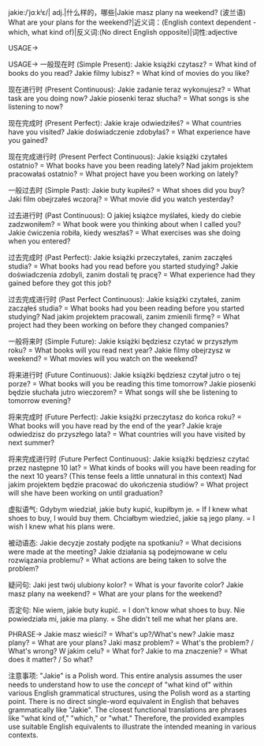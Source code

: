 jakie:/ˈjɑːkʲɛ/| adj.|什么样的，哪些|Jakie masz plany na weekend? (波兰语)  What are your plans for the weekend?|近义词：(English context dependent - which, what kind of)|反义词:(No direct English opposite)|词性:adjective

USAGE->

USAGE->
一般现在时 (Simple Present):
Jakie książki czytasz? = What kind of books do you read?
Jakie filmy lubisz? = What kind of movies do you like?

现在进行时 (Present Continuous):
Jakie zadanie teraz wykonujesz? = What task are you doing now?
Jakie piosenki teraz słucha? = What songs is she listening to now?

现在完成时 (Present Perfect):
Jakie kraje odwiedziłeś? = What countries have you visited?
Jakie doświadczenie zdobyłaś? = What experience have you gained?

现在完成进行时 (Present Perfect Continuous):
Jakie książki czytałeś ostatnio? = What books have you been reading lately?
Nad jakim projektem pracowałaś ostatnio?  = What project have you been working on lately?

一般过去时 (Simple Past):
Jakie buty kupiłeś? = What shoes did you buy?
Jaki film obejrzałeś wczoraj? = What movie did you watch yesterday?

过去进行时 (Past Continuous):
O jakiej książce myślałeś, kiedy do ciebie zadzwoniłem? = What book were you thinking about when I called you?
Jakie ćwiczenia robiła, kiedy weszłaś? = What exercises was she doing when you entered?

过去完成时 (Past Perfect):
Jakie książki przeczytałeś, zanim zacząłeś studia? = What books had you read before you started studying?
Jakie doświadczenia zdobyli, zanim dostali tę pracę? = What experience had they gained before they got this job?

过去完成进行时 (Past Perfect Continuous):
Jakie książki czytałeś, zanim zacząłeś studia? = What books had you been reading before you started studying?
Nad jakim projektem pracowali, zanim zmienili firmę? = What project had they been working on before they changed companies?


一般将来时 (Simple Future):
Jakie książki będziesz czytać w przyszłym roku? = What books will you read next year?
Jakie filmy obejrzysz w weekend? = What movies will you watch on the weekend?

将来进行时 (Future Continuous):
Jakie książki będziesz czytał jutro o tej porze? = What books will you be reading this time tomorrow?
Jakie piosenki będzie słuchała jutro wieczorem? = What songs will she be listening to tomorrow evening?

将来完成时 (Future Perfect):
Jakie książki przeczytasz do końca roku? = What books will you have read by the end of the year?
Jakie kraje odwiedzisz do przyszłego lata? = What countries will you have visited by next summer?

将来完成进行时 (Future Perfect Continuous):
Jakie książki będziesz czytać przez następne 10 lat? = What kinds of books will you have been reading for the next 10 years? (This tense feels a little unnatural in this context)
Nad jakim projektem będzie pracować do ukończenia studiów? = What project will she have been working on until graduation?


虚拟语气:
Gdybym wiedział, jakie buty kupić, kupiłbym je. = If I knew what shoes to buy, I would buy them.
Chciałbym wiedzieć, jakie są jego plany. = I wish I knew what his plans were.

被动语态:
Jakie decyzje zostały podjęte na spotkaniu? = What decisions were made at the meeting?
Jakie działania są podejmowane w celu rozwiązania problemu? = What actions are being taken to solve the problem?

疑问句:
Jaki jest twój ulubiony kolor? = What is your favorite color?
Jakie masz plany na weekend? = What are your plans for the weekend?

否定句:
Nie wiem, jakie buty kupić. = I don't know what shoes to buy.
Nie powiedziała mi, jakie ma plany. = She didn't tell me what her plans are.


PHRASE->
Jakie masz wieści? = What's up?/What's new?
Jakie masz plany? = What are your plans?
Jaki masz problem? = What's the problem? / What's wrong?
W jakim celu? = What for?
Jakie to ma znaczenie? = What does it matter? / So what?


注意事项:
"Jakie" is a Polish word.  This entire analysis assumes the user needs to understand how to use the *concept* of "what kind of" within various English grammatical structures, using the Polish word as a starting point.  There is no direct single-word equivalent in English that behaves grammatically like "Jakie".  The closest functional translations are phrases like "what kind of," "which," or "what."  Therefore, the provided examples use suitable English equivalents to illustrate the intended meaning in various contexts.
